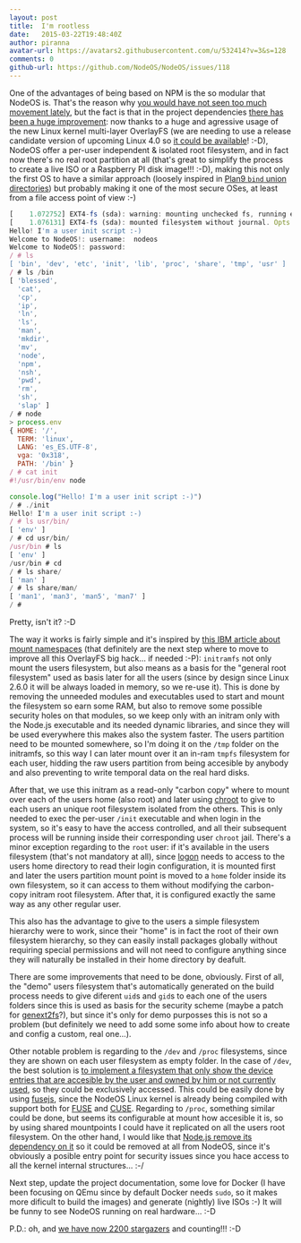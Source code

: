 ```yaml
---
layout: post
title:  I'm rootless
date:   2015-03-22T19:48:40Z
author: piranna
avatar-url: https://avatars2.githubusercontent.com/u/532414?v=3&s=128
comments: 0
github-url: https://github.com/NodeOS/NodeOS/issues/118
---
```

One of the advantages of being based on NPM is the so modular that NodeOS is. That's the reason why [you would have not seen too much movement lately](https://github.com/NodeOS/NodeOS/commits/master), but the fact is that in the project dependencies [there has been a huge improvement](https://github.com/piranna/nodeos-mount-filesystems): now thanks to a huge and agressive usage of the new Linux kernel multi-layer OverlayFS (we are needing to use a release candidate version of upcoming Linux 4.0 so [it could be available](http://www.phoronix.com/scan.php?page=news_item&px=Linux-3.20-OverlayFS-Changes)! :-D), NodeOS offer a per-user independent & isolated root filesystem, and in fact now there's no real root partition at all (that's great to simplify the process to create a live ISO or a Raspberry PI disk image!!! :-D), making this not only the first OS to have a similar approach (loosely inspired in [Plan9 `bind` union directories](http://en.wikipedia.org/wiki/Plan_9_from_Bell_Labs#Union_directories_and_namespaces)) but probably making it one of the most secure OSes, at least from a file access point of view :-)

``` Javascript
[    1.072752] EXT4-fs (sda): warning: mounting unchecked fs, running e2fsck is recommended
[    1.076131] EXT4-fs (sda): mounted filesystem without journal. Opts: errors=remount-ro
Hello! I'm a user init script :-)
Welcome to NodeOS!: username:  nodeos
Welcome to NodeOS!: password:  
/ # ls
[ 'bin', 'dev', 'etc', 'init', 'lib', 'proc', 'share', 'tmp', 'usr' ]
/ # ls /bin
[ 'blessed',
  'cat',
  'cp',
  'ip',
  'ln',
  'ls',
  'man',
  'mkdir',
  'mv',
  'node',
  'npm',
  'nsh',
  'pwd',
  'rm',
  'sh',
  'slap' ]
/ # node
> process.env
{ HOME: '/',
  TERM: 'linux',
  LANG: 'es_ES.UTF-8',
  vga: '0x318',
  PATH: '/bin' }
/ # cat init
#!/usr/bin/env node

console.log("Hello! I'm a user init script :-)")
/ # ./init
Hello! I'm a user init script :-)
/ # ls usr/bin/
[ 'env' ]
/ # cd usr/bin/
/usr/bin # ls
[ 'env' ]
/usr/bin # cd
/ # ls share/
[ 'man' ]
/ # ls share/man/
[ 'man1', 'man3', 'man5', 'man7' ]
/ # 
```

Pretty, isn't it? :-D

The way it works is fairly simple and it's inspired by [this IBM article about mount namespaces](http://www.ibm.com/developerworks/linux/library/l-mount-namespaces/index.html) (that definitely are the next step where to move to improve all this OverlayFS big hack... if needed :-P): `initramfs` not only mount the users filesystem, but also means as a basis for the "general root filesystem" used as basis later for all the users (since by design since Linux 2.6.0 it will be always loaded in memory, so we re-use it). This is done by removing the unneeded modules and executables used to start and mount the filesystem so earn some RAM, but also to remove some possible security holes on that modules, so we keep only with an initram only with the Node.js executable and its needed dynamic libraries, and since they will be used everywhere this makes also the system faster. The users partition need to be mounted somewhere, so I'm doing it on the `/tmp` folder on the initramfs, so this way I can later mount over it an in-ram `tmpfs` filesystem for each user, hidding the raw users partition from being accesible by anybody and also preventing to write temporal data on the real hard disks.

After that, we use this initram as a read-only "carbon copy" where to mount over each of the users home (also root) and later using [chroot](https://github.com/melor/node-posix#posixchrootpath) to give to each users an unique root filesystem isolated from the others. This is only needed to exec the per-user `/init` executable and when login in the system, so it's easy to have the access controlled, and all their subsequent process will be running inside their corresponding user `chroot` jail. There's a minor exception regarding to the `root` user: if it's available in the users filesystem (that's not mandatory at all), since [logon](https://github.com/piranna/logon) needs to access to the users home directory to read their login configuration, it is mounted first and later the users partition mount point is moved to a `home` folder inside its own filesystem, so it can access to them without modifying the carbon-copy initram root filesystem. After that, it is configured exactly the same way as any other regular user.

This also has the advantage to give to the users a simple filesystem hierarchy were to work, since their "home" is in fact the root of their own filesystem hierarchy, so they can easily install packages globally without requiring special permissions and will not need to configure anything since they will naturally be installed in their home directory by deafult.

There are some improvements that need to be done, obviously. First of all, the "demo" users filesystem that's automatically generated on the build process needs to give diferent `uid`s and `gid`s to each one of the users folders since this is used as basis for the security scheme (maybe a patch for [genext2fs](http://genext2fs.sourceforge.net/)?), but since it's only for demo purposses this is not so a problem (but definitely we need to add some some info about how to create and config a custom, real one...).

Other notable problem is regarding to the `/dev` and `/proc` filesystems, since they are shown on each user filesystem as empty folder. In the case of `/dev`, the best solution is [to implement a filesystem that only show the device entries that are accesible by the user and owned by him or not currently used](https://github.com/NodeOS/NodeOS/issues/95), so they could be exclusively accessed. This could be easily done by using [fusejs](http://c4milo.github.io/fusejs/), since the NodeOS Linux kernel is already being compiled with support both for [FUSE](http://fuse.sourceforge.net/) and [CUSE](http://lwn.net/Articles/308445/). Regarding to `/proc`, something similar could be done, but seems its configurable at mount how accesible it is, so by using shared mountpoints I could have it replicated on all the users root filesystem. On the other hand, I would like that [Node.js remove its dependency on it](https://github.com/joyent/node/issues/10426) so it could be removed at all from NodeOS, since it's obviously a posible entry point for security issues since you hace access to all the kernel internal structures... :-/

Next step, update the project documentation, some love for Docker (I have been focusing on QEmu since by default Docker needs `sudo`, so it makes more dificult to build the images) and generate (nightly) live ISOs :-) It will be funny to see NodeOS running on real hardware... :-D

P.D.: oh, and [we have now 2200 stargazers](https://github.com/NodeOS/NodeOS/stargazers) and counting!!! :-D

